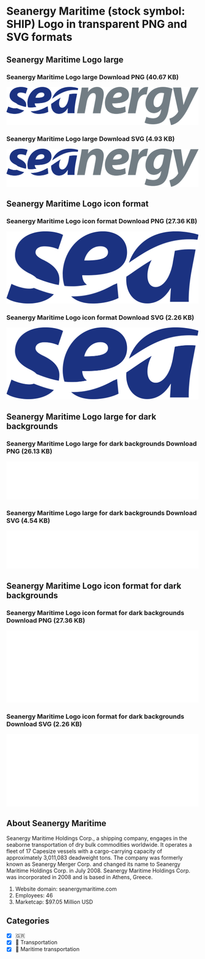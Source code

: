 # Seanergy Maritime (stock symbol: SHIP) Logo in transparent PNG and SVG formats

## Seanergy Maritime Logo large

### Seanergy Maritime Logo large Download PNG (40.67 KB)

![Seanergy Maritime Logo large Download PNG (40.67 KB)](/img/orig/SHIP_BIG-9d454007.png)

### Seanergy Maritime Logo large Download SVG (4.93 KB)

![Seanergy Maritime Logo large Download SVG (4.93 KB)](/img/orig/SHIP_BIG-395eb21e.svg)

## Seanergy Maritime Logo icon format

### Seanergy Maritime Logo icon format Download PNG (27.36 KB)

![Seanergy Maritime Logo icon format Download PNG (27.36 KB)](/img/orig/SHIP-fe2c7398.png)

### Seanergy Maritime Logo icon format Download SVG (2.26 KB)

![Seanergy Maritime Logo icon format Download SVG (2.26 KB)](/img/orig/SHIP-37bb7bb6.svg)

## Seanergy Maritime Logo large for dark backgrounds

### Seanergy Maritime Logo large for dark backgrounds Download PNG (26.13 KB)

![Seanergy Maritime Logo large for dark backgrounds Download PNG (26.13 KB)](/img/orig/SHIP_BIG.D-5e686f34.png)

### Seanergy Maritime Logo large for dark backgrounds Download SVG (4.54 KB)

![Seanergy Maritime Logo large for dark backgrounds Download SVG (4.54 KB)](/img/orig/SHIP_BIG.D-63772142.svg)

## Seanergy Maritime Logo icon format for dark backgrounds

### Seanergy Maritime Logo icon format for dark backgrounds Download PNG (27.36 KB)

![Seanergy Maritime Logo icon format for dark backgrounds Download PNG (27.36 KB)](/img/orig/SHIP.D-f72491ba.png)

### Seanergy Maritime Logo icon format for dark backgrounds Download SVG (2.26 KB)

![Seanergy Maritime Logo icon format for dark backgrounds Download SVG (2.26 KB)](/img/orig/SHIP.D-5c0c415e.svg)

## About Seanergy Maritime

Seanergy Maritime Holdings Corp., a shipping company, engages in the seaborne transportation of dry bulk commodities worldwide. It operates a fleet of 17 Capesize vessels with a cargo-carrying capacity of approximately 3,011,083 deadweight tons. The company was formerly known as Seanergy Merger Corp. and changed its name to Seanergy Maritime Holdings Corp. in July 2008. Seanergy Maritime Holdings Corp. was incorporated in 2008 and is based in Athens, Greece.

1. Website domain: seanergymaritime.com
2. Employees: 46
3. Marketcap: $97.05 Million USD


## Categories
- [x] 🇬🇷
- [x] 🚚 Transportation
- [x] 🚢 Maritime transportation
